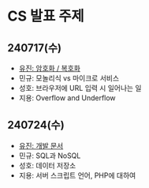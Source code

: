 # CS 발표 주제
## 240717(수)
- [유진: 암호화 / 복호화](../cs-study/week01/Encryption%20&%20Decryption)
- 민규: 모놀리식 vs 마이크로 서비스
- 성호: 브라우저에 URL 입력 시 일어나는 일
- 지용: Overflow and Underflow

## 240724(수)
- [유진: 개발 문서](../cs-study/week02/dev%20descriptions)
- 민규: SQL과 NoSQL
- 성호: 데이터 저장소
- 지용: 서버 스크립트 언어, PHP에 대하여
